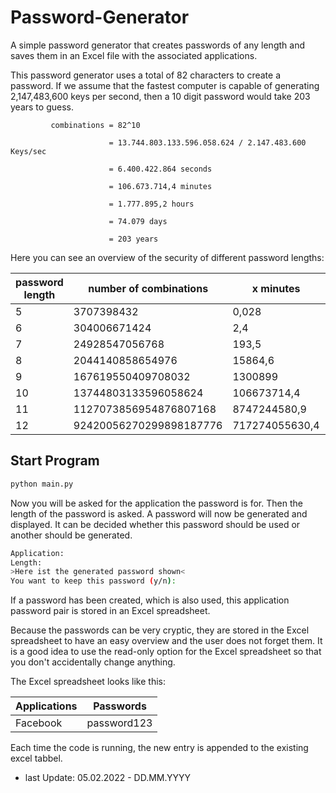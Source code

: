 # Password-Generator

A simple password generator that creates passwords of any length and saves them in an Excel file with the associated applications.

This password generator uses a total of 82 characters to create a password. If we assume that the fastest computer is capable of generating 2,147,483,600 keys per second, then a 10 digit password would take 203 years to guess.

             combinations = 82^10
            
                          = 13.744.803.133.596.058.624 / 2.147.483.600 Keys/sec
             
                          = 6.400.422.864 seconds
             
                          = 106.673.714,4 minutes
             
                          = 1.777.895,2 hours
                          
                          = 74.079 days
                          
                          = 203 years
                          
Here you can see an overview of the security of different password lengths:


| password length | number of combinations  | x minutes      | x hours       | x days    | x years   |
|-----------------|-------------------------|----------------|---------------|-----------|-----------|
| 5               | 3707398432              | 0,028          |               |           |           |
| 6               | 304006671424            | 2,4            |               |           |           |
| 7               | 24928547056768          | 193,5          | 3,2           |           |           |
| 8               | 2044140858654976        | 15864,6        | 264,4         | 11        |           |
| 9               | 167619550409708032      | 1300899        | 21681,6       | 903,4     | 2,5       |
| 10              | 13744803133596058624    | 106673714,4    | 1777895,2     | 74079     | 203       |
| 11              | 1127073856954876807168  | 8747244580,9   | 145787409,7   | 6074475,4 | 16642,4   |
| 12              | 92420056270299898187776 | 717274055630,4 | 11954567593,8 | 498106983 | 1364676,7 |




## Start Program

```bash
python main.py
```

Now you will be asked for the application the password is for. Then the length of the password is asked. A password will now be generated and displayed. It can be decided whether this password should be used or another should be generated.

```bash
Application:
Length:
>Here ist the generated password shown<
You want to keep this password (y/n):
```

If a password has been created, which is also used, this application password pair is stored in an Excel spreadsheet.

Because the passwords can be very cryptic, they are stored in the Excel spreadsheet to have an easy overview and the user does not forget them. It is a good idea to use the read-only option for the Excel spreadsheet so that you don't accidentally change anything.

The Excel spreadsheet looks like this:

| Applications | Passwords    |
|--------------|-------------|
| Facebook     | password123 |

Each time the code is running, the new entry is appended to the existing excel tabbel.



- last Update: 05.02.2022 - DD.MM.YYYY
